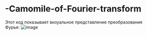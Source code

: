 # -Camomile-of-Fourier-transform
Этот код показывает визуальное представление преобразования Фурье: 
![image](https://user-images.githubusercontent.com/90831803/209037967-51034870-e6ab-4f3c-aca9-4118efbbe18c.png)


